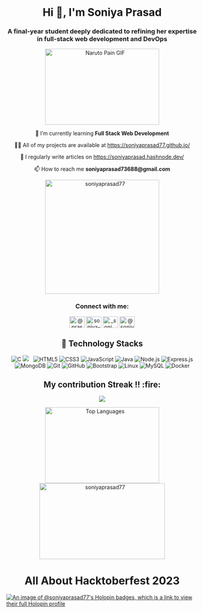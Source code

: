 <h1 align="center">Hi 👋, I'm Soniya Prasad</h1>
<h3 align="center">A final-year student deeply dedicated to refining her expertise in full-stack web development and DevOps </h3>
<p align="center">
  <img src="https://media.giphy.com/media/hMAhEUs3fwEbC/giphy.gif" alt="Naruto Pain GIF" width="300" height="200" />
</p>
<p align="center">
  🌱 I’m currently learning <strong>Full Stack Web Development</strong>
</p>

<p align="center">
  👨‍💻 All of my projects are available at <a href="https://soniyaprasad77.github.io/">https://soniyaprasad77.github.io/</a>
</p>

<p align="center">
  📝 I regularly write articles on <a href="https://soniyaprasad.hashnode.dev/">https://soniyaprasad.hashnode.dev/</a>
</p>

<p align="center">
  📫 How to reach me <strong>soniyaprasad73688@gmail.com</strong>
</p>

<p align="center"> <img src="https://komarev.com/ghpvc/?username=soniyaprasad77&label=Profile%20views&color=0e75b6&style=flat" alt="soniyaprasad77" width="300" /> </p>

<h3 align="center">Connect with me:</h3>
<p align="center">
<a href="https://twitter.com/@prasad_soniya" target="blank"><img align="center" src="https://raw.githubusercontent.com/rahuldkjain/github-profile-readme-generator/master/src/images/icons/Social/twitter.svg" alt="@prasad_soniya" height="30" width="40" /></a>
<a href="https://linkedin.com/in/soniya-prasad-a8769b1a8" target="blank"><img align="center" src="https://raw.githubusercontent.com/rahuldkjain/github-profile-readme-generator/master/src/images/icons/Social/linked-in-alt.svg" alt="soniya-prasad-a8769b1a8" height="30" width="40" /></a>
<a href="https://instagram.com/_soni___ya" target="blank"><img align="center" src="https://raw.githubusercontent.com/rahuldkjain/github-profile-readme-generator/master/src/images/icons/Social/instagram.svg" alt="_soni___ya" height="30" width="40" /></a>
<a href="https://hashnode.com/@soniyaprasad" target="blank"><img align="center" src="https://raw.githubusercontent.com/rahuldkjain/github-profile-readme-generator/master/src/images/icons/Social/hashnode.svg" alt="@soniyaprasad" height="30" width="40" /></a>
</p>
<h2 align="center"> 🔭 Technology Stacks</h2>
<p align="center">
    <img alt="C" src="https://img.shields.io/badge/c-%2300599C.svg?&style=for-the-badge&logo=c&logoColor=white"/>
    <img src="https://img.shields.io/badge/git%20-%231572B6.svg?&style=for-the-badge&logo=git&logoColor=white" />&nbsp;&nbsp;
    <img alt="HTML5" src="https://img.shields.io/badge/html5-%23E34F26.svg?&style=for-the-badge&logo=html5&logoColor=white"/>
    <img alt="CSS3" src="https://img.shields.io/badge/css3-%231572B6.svg?&style=for-the-badge&logo=css3&logoColor=white"/>
    <img alt="JavaScript" src="https://img.shields.io/badge/javascript-%23323330.svg?&style=for-the-badge&logo=javascript&logoColor=%23F7DF1E"/>
    <img alt="Java" src="https://img.shields.io/badge/java-%23ED8B00.svg?&style=for-the-badge&logo=java&logoColor=white"/>
    <img alt="Node.js" src="https://img.shields.io/badge/node.js-%2343853D.svg?&style=for-the-badge&logo=node.js&logoColor=white"/>
    <img alt="Express.js" src="https://img.shields.io/badge/express.js-%23404D59.svg?&style=for-the-badge"/>
    <img alt="MongoDB" src="https://img.shields.io/badge/mongodb-%2347A248.svg?&style=for-the-badge&logo=mongodb&logoColor=white"/>
    <img alt="Git" src="https://img.shields.io/badge/git-%23F05032.svg?&style=for-the-badge&logo=git&logoColor=white"/>
    <img alt="GitHub" src="https://img.shields.io/badge/github-%23121011.svg?&style=for-the-badge&logo=github&logoColor=white"/>
    <img alt="Bootstrap" src="https://img.shields.io/badge/bootstrap-%23563D7C.svg?&style=for-the-badge&logo=bootstrap&logoColor=white"/>
    <img alt="Linux" src="https://img.shields.io/badge/linux-%23FCC624.svg?&style=for-the-badge&logo=linux&logoColor=black"/>
    <img alt="MySQL" src="https://img.shields.io/badge/mysql-%234479A1.svg?&style=for-the-badge&logo=mysql&logoColor=white"/>
    <img alt="Docker" src="https://img.shields.io/badge/docker-%230db7ed.svg?&style=for-the-badge&logo=docker&logoColor=white"/>
</p>

<h2 align="center">My contribution Streak !! :fire:</h2> 

<p align="center">
  <a href="#">
    <img src="https://github-readme-streak-stats.herokuapp.com/?user=soniyaprasad77&theme=dark&hide_border=true&background=0D1117&stroke=0000"/>
  </a>
</p>


<p align="center">
  <img src="https://github-readme-stats.vercel.app/api/top-langs/?username=soniyaprasad77&layout=compact&bg_color=45,0D1117,007BFF&title_color=ffffff&text_color=ffffff&langs_count=6" alt="Top Languages" style="width: 300px; height: 200px;">
  
  <img src="https://github-readme-stats.vercel.app/api?username=soniyaprasad77&show_icons=true&locale=en&bg_color=45,0D1117,007BFF" alt="soniyaprasad77" style="width: 330px; height: 200px;" />
</p>

<h1 align="center">All About Hacktoberfest 2023 </h1>

[![An image of @soniyaprasad77's Holopin badges, which is a link to view their full Holopin profile](https://holopin.me/soniyaprasad77)](https://holopin.io/@soniyaprasad77)

